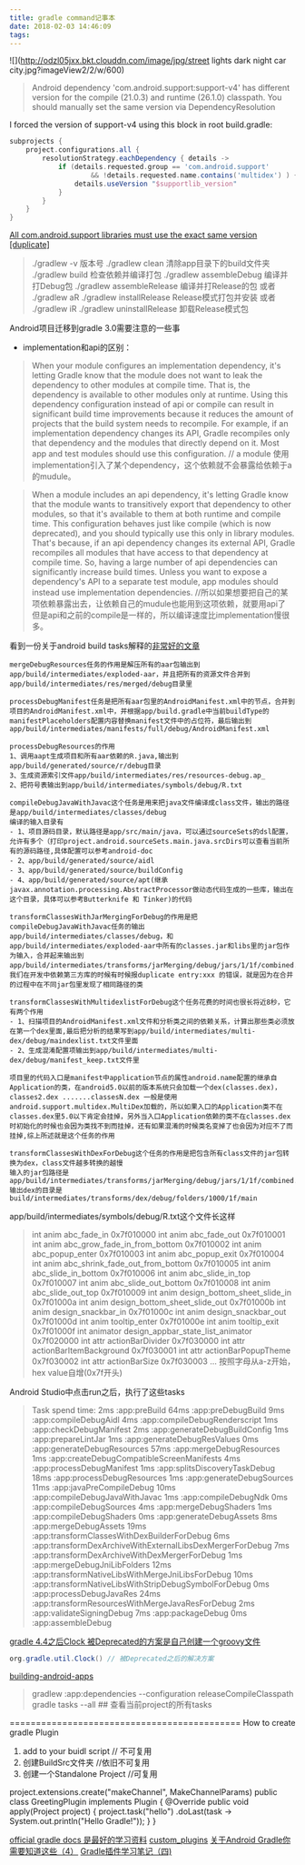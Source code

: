 ```yaml
---
title: gradle command记事本
date: 2018-02-03 14:46:09
tags:
---
```


![](http://odzl05jxx.bkt.clouddn.com/image/jpg/street lights dark night car city.jpg?imageView2/2/w/600)
<!--more-->

> Android dependency 'com.android.support:support-v4' has different version for the compile (21.0.3) and runtime (26.1.0) classpath. You should manually set the same version via DependencyResolution


I forced the version of support-v4 using this block in root build.gradle:
```gradle
subprojects {
    project.configurations.all {
        resolutionStrategy.eachDependency { details ->
            if (details.requested.group == 'com.android.support'
                    && !details.requested.name.contains('multidex') ) {
                details.useVersion "$supportlib_version"
            }
        }
    }
}
```

[All com.android.support libraries must use the exact same version [duplicate]
](https://stackoverflow.com/questions/42374151/all-com-android-support-libraries-must-use-the-exact-same-version-specification)


>./gradlew -v 版本号
./gradlew clean 清除app目录下的build文件夹
./gradlew build 检查依赖并编译打包
./gradlew assembleDebug 编译并打Debug包
./gradlew assembleRelease 编译并打Release的包
或者
./gradlew aR
./gradlew installRelease Release模式打包并安装
或者
./gradlew iR
./gradlew uninstallRelease 卸载Release模式包

Android项目迁移到gradle 3.0需要注意的一些事
- implementation和api的区别：
> When your module configures an implementation dependency, it's letting Gradle know that the module does not want to leak the dependency to other modules at compile time. That is, the dependency is available to other modules only at runtime.
Using this dependency configuration instead of api or compile can result in significant build time improvements because it reduces the amount of projects that the build system needs to recompile. For example, if an implementation dependency changes its API, Gradle recompiles only that dependency and the modules that directly depend on it. Most app and test modules should use this configuration.
// a module 使用implementation引入了某个dependency，这个依赖就不会暴露给依赖于a的mudule。

> When a module includes an api dependency, it's letting Gradle know that the module wants to transitively export that dependency to other modules, so that it's available to them at both runtime and compile time. This configuration behaves just like compile (which is now deprecated), and you should typically use this only in library modules. That's because, if an api dependency changes its external API, Gradle recompiles all modules that have access to that dependency at compile time. So, having a large number of api dependencies can significantly increase build times. Unless you want to expose a dependency's API to a separate test module, app modules should instead use implementation dependencies.
//所以如果想要把自己的某项依赖暴露出去，让依赖自己的mudule也能用到这项依赖，就要用api了
但是api和之前的compile是一样的，所以编译速度比implementation慢很多。


看到一份关于android build tasks解释的[非常好的文章](https://www.diycode.cc/topics/683)
```
mergeDebugResources任务的作用是解压所有的aar包输出到app/build/intermediates/exploded-aar，并且把所有的资源文件合并到app/build/intermediates/res/merged/debug目录里

processDebugManifest任务是把所有aar包里的AndroidManifest.xml中的节点，合并到项目的AndroidManifest.xml中，并根据app/build.gradle中当前buildType的manifestPlaceholders配置内容替换manifest文件中的占位符，最后输出到app/build/intermediates/manifests/full/debug/AndroidManifest.xml

processDebugResources的作用
1、调用aapt生成项目和所有aar依赖的R.java,输出到app/build/generated/source/r/debug目录
3、生成资源索引文件app/build/intermediates/res/resources-debug.ap_
2、把符号表输出到app/build/intermediates/symbols/debug/R.txt

compileDebugJavaWithJavac这个任务是用来把java文件编译成class文件，输出的路径是app/build/intermediates/classes/debug
编译的输入目录有
- 1、项目源码目录，默认路径是app/src/main/java，可以通过sourceSets的dsl配置，允许有多个（打印project.android.sourceSets.main.java.srcDirs可以查看当前所有的源码路径,具体配置可以参考android-doc
- 2、app/build/generated/source/aidl
- 3、app/build/generated/source/buildConfig
- 4、app/build/generated/source/apt(继承javax.annotation.processing.AbstractProcessor做动态代码生成的一些库，输出在这个目录，具体可以参考Butterknife 和 Tinker)的代码

transformClassesWithJarMergingForDebug的作用是把compileDebugJavaWithJavac任务的输出app/build/intermediates/classes/debug，和app/build/intermediates/exploded-aar中所有的classes.jar和libs里的jar包作为输入，合并起来输出到app/build/intermediates/transforms/jarMerging/debug/jars/1/1f/combined.jar，我们在开发中依赖第三方库的时候有时候报duplicate entry:xxx 的错误，就是因为在合并的过程中在不同jar包里发现了相同路径的类

transformClassesWithMultidexlistForDebug这个任务花费的时间也很长将近8秒，它有两个作用
- 1、扫描项目的AndroidManifest.xml文件和分析类之间的依赖关系，计算出那些类必须放在第一个dex里面,最后把分析的结果写到app/build/intermediates/multi-dex/debug/maindexlist.txt文件里面
- 2、生成混淆配置项输出到app/build/intermediates/multi-dex/debug/manifest_keep.txt文件里

项目里的代码入口是manifest中application节点的属性android.name配置的继承自Application的类，在android5.0以前的版本系统只会加载一个dex(classes.dex)，classes2.dex .......classesN.dex 一般是使用android.support.multidex.MultiDex加载的，所以如果入口的Application类不在classes.dex里5.0以下肯定会挂掉，另外当入口Application依赖的类不在classes.dex时初始化的时候也会因为类找不到而挂掉，还有如果混淆的时候类名变掉了也会因为对应不了而挂掉,综上所述就是这个任务的作用

transformClassesWithDexForDebug这个任务的作用是把包含所有class文件的jar包转换为dex，class文件越多转换的越慢
输入的jar包路径是app/build/intermediates/transforms/jarMerging/debug/jars/1/1f/combined.jar
输出dex的目录是build/intermediates/transforms/dex/debug/folders/1000/1f/main
```

app/build/intermediates/symbols/debug/R.txt这个文件长这样
> int anim abc_fade_in 0x7f010000
int anim abc_fade_out 0x7f010001
int anim abc_grow_fade_in_from_bottom 0x7f010002
int anim abc_popup_enter 0x7f010003
int anim abc_popup_exit 0x7f010004
int anim abc_shrink_fade_out_from_bottom 0x7f010005
int anim abc_slide_in_bottom 0x7f010006
int anim abc_slide_in_top 0x7f010007
int anim abc_slide_out_bottom 0x7f010008
int anim abc_slide_out_top 0x7f010009
int anim design_bottom_sheet_slide_in 0x7f01000a
int anim design_bottom_sheet_slide_out 0x7f01000b
int anim design_snackbar_in 0x7f01000c
int anim design_snackbar_out 0x7f01000d
int anim tooltip_enter 0x7f01000e
int anim tooltip_exit 0x7f01000f
int animator design_appbar_state_list_animator 0x7f020000
int attr actionBarDivider 0x7f030000
int attr actionBarItemBackground 0x7f030001
int attr actionBarPopupTheme 0x7f030002
int attr actionBarSize 0x7f030003
...
按照字母从a-z开始，hex value自增(0x7f开头)

Android Studio中点击run之后，执行了这些tasks
> Task spend time:
      2ms  :app:preBuild
     64ms  :app:preDebugBuild
      9ms  :app:compileDebugAidl
      4ms  :app:compileDebugRenderscript
      1ms  :app:checkDebugManifest
      2ms  :app:generateDebugBuildConfig
      1ms  :app:prepareLintJar
      1ms  :app:generateDebugResValues
      0ms  :app:generateDebugResources
     57ms  :app:mergeDebugResources
      1ms  :app:createDebugCompatibleScreenManifests
      4ms  :app:processDebugManifest
      1ms  :app:splitsDiscoveryTaskDebug
     18ms  :app:processDebugResources
      1ms  :app:generateDebugSources
     11ms  :app:javaPreCompileDebug
     10ms  :app:compileDebugJavaWithJavac
      1ms  :app:compileDebugNdk
      0ms  :app:compileDebugSources
      4ms  :app:mergeDebugShaders
      1ms  :app:compileDebugShaders
      0ms  :app:generateDebugAssets
      8ms  :app:mergeDebugAssets
     19ms  :app:transformClassesWithDexBuilderForDebug
      6ms  :app:transformDexArchiveWithExternalLibsDexMergerForDebug
      7ms  :app:transformDexArchiveWithDexMergerForDebug
      1ms  :app:mergeDebugJniLibFolders
     12ms  :app:transformNativeLibsWithMergeJniLibsForDebug
     10ms  :app:transformNativeLibsWithStripDebugSymbolForDebug
      0ms  :app:processDebugJavaRes
     24ms  :app:transformResourcesWithMergeJavaResForDebug
      2ms  :app:validateSigningDebug
      7ms  :app:packageDebug
      0ms  :app:assembleDebug

[gradle 4.4之后Clock 被Deprecated的方案是自己创建一个groovy文件](https://github.com/HujiangTechnology/gradle_plugin_android_aspectjx/pull/75/files#diff-a5277607f48bf80ac7edd5dbafa307ae)
```java
org.gradle.util.Clock() // 被Deprecated之后的解决方案
```

[building-android-apps](https://guides.gradle.org/building-android-apps/)

> gradlew :app:dependencies --configuration releaseCompileClasspath
gradle tasks --all ## 查看当前project的所有tasks


============================================
How to create gradle Plugin
1. add to your buidl script // 不可复用
2. 创建BuildSrc文件夹 //依旧不可复用
3. 创建一个Standalone Project //可复用


project.extensions.create("makeChannel", MakeChannelParams)
public class GreetingPlugin implements Plugin<Project> {
    @Override
    public void apply(Project project) {
        project.task("hello")
          .doLast(task -> System.out.println("Hello Gradle!"));
    }
}


[official gradle docs 是最好的学习资料](https://guides.gradle.org/creating-new-gradle-builds/)
[custom_plugins](https://docs.gradle.org/current/userguide/custom_plugins.html)
[关于Android Gradle你需要知道这些（4）](https://juejin.im/post/5a756f11f265da4e7c185bc5)
[Gradle插件学习笔记（四)](https://juejin.im/post/5a767c7cf265da4e9c6300a1#heading-5)
